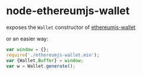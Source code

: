 # node-ethereumjs-wallet

exposes the `Wallet` constructor of [ethereumjs-wallet](https://github.com/ethereumjs/ethereumjs-wallet)

or an easier way:

``` javascript
var window = {};
require('./ethereumjs-wallet.min');
var {Wallet,Buffer} = window;
var w = Wallet.generate();
```
